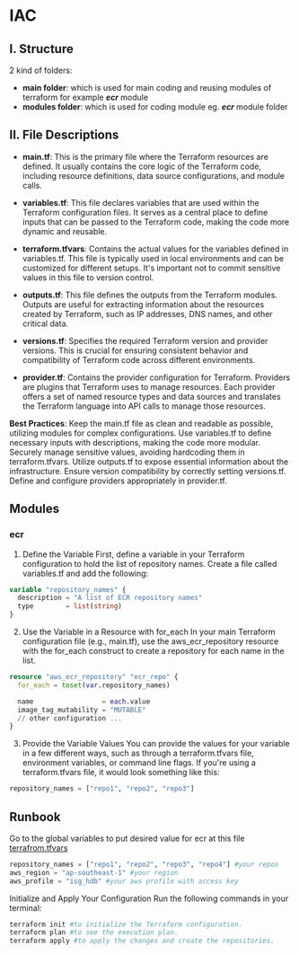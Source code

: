 # IAC

## I. Structure
2 kind of folders:
- **main folder**: which is used for main coding and reusing modules of terraform for example ***ecr*** module
- **modules folder**: which is used for coding module eg. ***ecr*** module folder
## II. File Descriptions
- **main.tf**: This is the primary file where the Terraform resources are defined. It usually contains the core logic of the Terraform code, including resource definitions, data source configurations, and module calls.

- **variables.tf**: This file declares variables that are used within the Terraform configuration files. It serves as a central place to define inputs that can be passed to the Terraform code, making the code more dynamic and reusable.

- **terraform.tfvars**: Contains the actual values for the variables defined in variables.tf. This file is typically used in local environments and can be customized for different setups. It's important not to commit sensitive values in this file to version control.

- **outputs.tf**: This file defines the outputs from the Terraform modules. Outputs are useful for extracting information about the resources created by Terraform, such as IP addresses, DNS names, and other critical data.

- **versions.tf**: Specifies the required Terraform version and provider versions. This is crucial for ensuring consistent behavior and compatibility of Terraform code across different environments.

- **provider.tf**: Contains the provider configuration for Terraform. Providers are plugins that Terraform uses to manage resources. Each provider offers a set of named resource types and data sources and translates the Terraform language into API calls to manage those resources.

**Best Practices**: 
Keep the main.tf file as clean and readable as possible, utilizing modules for complex configurations.
Use variables.tf to define necessary inputs with descriptions, making the code more modular.
Securely manage sensitive values, avoiding hardcoding them in terraform.tfvars.
Utilize outputs.tf to expose essential information about the infrastructure.
Ensure version compatibility by correctly setting versions.tf.
Define and configure providers appropriately in provider.tf.

## Modules
### ecr
1. Define the Variable
First, define a variable in your Terraform configuration to hold the list of repository names. Create a file called variables.tf and add the following:
```terraform
variable "repository_names" {
  description = "A list of ECR repository names"
  type        = list(string)
}

```
2. Use the Variable in a Resource with for_each
   In your main Terraform configuration file (e.g., main.tf), use the aws_ecr_repository resource with the for_each construct to create a repository for each name in the list.
```terraform
resource "aws_ecr_repository" "ecr_repo" {
  for_each = toset(var.repository_names)

  name                 = each.value
  image_tag_mutability = "MUTABLE"
  // other configuration ...
}

```
3. Provide the Variable Values
   You can provide the values for your variable in a few different ways, such as through a terraform.tfvars file, environment variables, or command line flags. If you're using a terraform.tfvars file, it would look something like this:
```terraform
repository_names = ["repo1", "repo2", "repo3"]

```

## Runbook
Go to the global variables to put desired value for ecr at this file [terrafrom.tfvars](tech-team/terraform.tfvars)
```terraform
repository_names = ["repo1", "repo2", "repo3", "repo4"] #your repos
aws_region = "ap-southeast-1" #your region
aws_profile = "isg_hdb" #your aws profile with access key

```
Initialize and Apply Your Configuration
   Run the following commands in your terminal:
```bash
terraform init #to initialize the Terraform configuration.
terraform plan #to see the execution plan.
terraform apply #to apply the changes and create the repositories.
```




